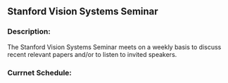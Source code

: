 Stanford Vision Systems Seminar
---

### Description:

The Stanford Vision Systems Seminar meets on a weekly basis to discuss recent
relevant papers and/or to listen to invited speakers.

### Currnet Schedule: 